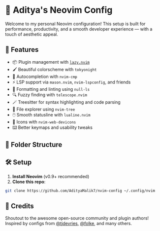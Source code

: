 # 🧠 Aditya's Neovim Config

Welcome to my personal Neovim configuration! This setup is built for performance, productivity, and a smooth developer experience — with a touch of aesthetic appeal.

## 🚀 Features

- 📦 Plugin management with [`lazy.nvim`](https://github.com/folke/lazy.nvim)
- 🖌️ Beautiful colorscheme with `tokyonight`
- 🧠 Autocompletion with `nvim-cmp`
- ⚡ LSP support via `mason.nvim`, `nvim-lspconfig`, and friends
- 🧹 Formatting and linting using `null-ls`
- 🔍 Fuzzy finding with `telescope.nvim`
- 🪄 Treesitter for syntax highlighting and code parsing
- 📁 File explorer using `nvim-tree`
- 🖱️ Smooth statusline with `lualine.nvim`
- 🎨 Icons with `nvim-web-devicons`
- ⌨️ Better keymaps and usability tweaks

## 📁 Folder Structure


## 🛠️ Setup

1. **Install Neovim** (v0.9+ recommended)
2. **Clone this repo**:

```bash
git clone https://github.com/AdityaMalik7/nvim-config ~/.config/nvim

```

## 🙌 Credits

Shoutout to the awesome open-source community and plugin authors!  
Inspired by configs from [@tjdevries](https://github.com/tjdevries), [@folke](https://github.com/folke), and many others.




